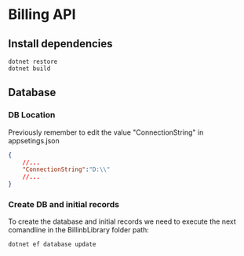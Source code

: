 # Billing API
## Install dependencies
```
dotnet restore
dotnet build
```
## Database
### DB Location
Previously remember to edit the value "ConnectionString" in appsetings.json
```json
{
    //...
    "ConnectionString":"D:\\"
    //...
}
```
### Create DB and initial records
To create the database and initial records we need to execute the next comandline in the BillinbLibrary folder path:

```
dotnet ef database update
```